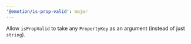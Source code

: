 ```yaml
---
'@emotion/is-prop-valid': major
---
```


Allow `isPropValid` to take any `PropertyKey` as an argument (instead of just `string`).
